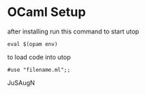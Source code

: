 # OCaml Setup

after installing run this command to start utop
```
eval $(opam env)
```
to load code into utop
```
#use "filename.ml";;
```

JuSAugN